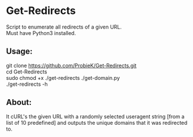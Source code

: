 # Get-Redirects
Script to enumerate all redirects of a given URL.    
Must have Python3 installed.    
## Usage:    
git clone https://github.com/ProbieK/Get-Redirects.git    
cd Get-Redirects    
sudo chmod +x ./get-redirects ./get-domain.py    
./get-redirects -h    
## About:    
It cURL's the given URL with a randomly selected useragent string [from a list of 10 predefined] and outputs the unique domains that it was redirected to.
